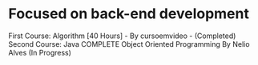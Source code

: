 # Focused on back-end development

First Course: Algorithm [40 Hours] - By cursoemvideo - (Completed)
Second Course: Java COMPLETE Object Oriented Programming By Nelio Alves (In Progress)